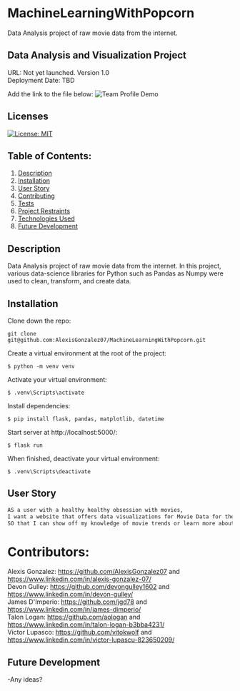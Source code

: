 # MachineLearningWithPopcorn
Data Analysis project of raw movie data from the internet.

##  Data Analysis and Visualization Project

URL: Not yet launched. 
Version 1.0  
Deployment Date: TBD 

Add the link to the file below:
![Team Profile Demo]("/")

## Licenses
[![License: MIT](https://img.shields.io/badge/License-MIT-yellow.svg)](https://opensource.org/licenses/MIT)

## Table of Contents:
1. [Description](#description)
2. [Installation](#Installation)
3. [User Story](#User-Story)
4. [Contributing](#Contributing)
5. [Tests](#Tests)
7. [Project Restraints](#project-restraints)
8. [Technologies Used](#technologies-used)
9. [Future Development](#future-development)
## Description
Data Analysis project of raw movie data from the internet. In this project, various data-science libraries for Python such as Pandas as Numpy were used to clean, transform, and create data.

## Installation
Clone down the repo:
```
git clone git@github.com:AlexisGonzalez07/MachineLearningWithPopcorn.git
```
Create a virtual environment at the root of the project:
```
$ python -m venv venv
```
Activate your virtual environment:
```
$ .venv\Scripts\activate
```
Install dependencies:
```
$ pip install flask, pandas, matplotlib, datetime
```
Start server at http://localhost:5000/:
```
$ flask run
```
When finished, deactivate your virtual environment:
```
$ .venv\Scripts\deactivate
```

## User Story

```md
AS a user with a healthy healthy obsession with movies,
I want a website that offers data visualizations for Movie Data for the past 30 years
SO that I can show off my knowledge of movie trends or learn more about my favorite actors
```

# Contributors:
Alexis Gonzalez: https://github.com/AlexisGonzalez07 and https://www.linkedin.com/in/alexis-gonzalez-07/ <br>
Devon Gulley: https://github.com/devongulley1602 and https://www.linkedin.com/in/devon-gulley/ <br>
James D'Imperio: https://github.com/jgd78 and https://www.linkedin.com/in/james-dimperio/ <br>
Talon Logan: https://github.com/aologan and https://www.linkedin.com/in/talon-logan-b3bba4231/ <br>
Victor Lupasco: https://github.com/vitokwolf and https://www.linkedin.com/in/victor-lupascu-823650209/


## Future Development
-Any ideas?
